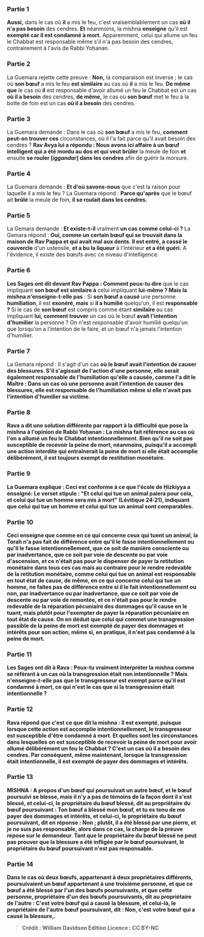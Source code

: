 
### Partie 1
<b>Aussi,</b> dans le cas où <b>il</b> a mis le feu, c'est vraisemblablement un cas <b>où il n'a pas besoin</b> des cendres. <b>Et</b> néanmoins, la mishna <b>enseigne</b> qu'il est <b>exempté car il est condamné à mort.</b> Apparemment, celui qui allume un feu le Chabbat est responsable même s'il n'a pas besoin des cendres, contrairement à l'avis de Rabbi Yoḥanan.

### Partie 2
La Guemara rejette cette preuve : <b>Non,</b> la comparaison est inverse ; le cas où <b>son bœuf</b> a mis le feu <b>est similaire</b> au cas où <b>il</b> a mis le feu. <b>De même que</b> le cas où <b>il</b> est responsable d'avoir allumé un feu le Chabbat est un cas <b>où il a besoin</b> des cendres, <b>de même,</b> le cas où <b>son bœuf</b> met le feu à la botte de foin est un cas <b>où il a besoin</b> des cendres.

### Partie 3
La Guemara demande : Dans le cas où <b>son bœuf</b> a mis le feu, <b>comment peut-on trouver ces</b> circonstances, où il l'a fait parce qu'il avait besoin des cendres ? <b>Rav Avya lui a répondu : Nous avons ici affaire à un bœuf intelligent qui a été mordu au dos et qui veut brûler</b> la meule de foin <b>et</b> ensuite <b>se rouler [<i>iggandar</i>] dans les cendres</b> afin de guérir la morsure.

### Partie 4
La Guemara demande : <b>Et d'où savons-nous</b> que c'est la raison pour laquelle il a mis le feu ? La Guemara répond : <b>Parce qu'après</b> que le bœuf ait <b>brûlé</b> la meule de foin, <b>il se roulait dans les cendres.</b>

### Partie 5
La Gemara demande : <b>Et existe-t-il</b> vraiment <b>un cas comme celui-ci ?</b> La Gemara répond : <b>Oui, comme un certain bœuf qui se trouvait dans la maison de Rav Pappa et qui avait mal aux dents. Il est entré, a cassé le couvercle</b> d'un ustensile, <b>et a bu la liqueur</b> à l'intérieur <b>et a été guéri.</b> A l'évidence, il existe des bœufs avec ce niveau d'intelligence.

### Partie 6
<b>Les Sages ont dit devant Rav Pappa : Comment peux-tu dire</b> que le cas impliquant <b>son bœuf est similaire à</b> celui impliquant <b>lui-même ? Mais la mishna n'enseigne-t-elle pas</b> : Si <b>son bœuf a causé</b> une personne <b>humiliation</b>, il est <b>exonéré, mais</b> si <b>il a humilié</b> quelqu'un, il est <b>responsable ? </b> Si le cas de <b>son bœuf</b> est compris comme étant <b>similaire</b> au cas impliquant <b>lui, comment trouver</b> un cas où le bœuf <b>avait l'intention d'humilier</b> la personne ? On n'est responsable d'avoir humilié quelqu'un que lorsqu'on a l'intention de le faire, et un bœuf n'a jamais l'intention d'humilier.

### Partie 7
La Gemara répond : Il s'agit d'un cas <b>où le bœuf <b>avait l'intention de causer des blessures.</b> S'il s'agissait de l'action d'une personne, elle serait également responsable de l'humiliation qu'elle a causée, <b>comme l'a dit le Maître :</b> Dans un cas où <b>une personne avait l'intention de causer des blessures,</b> elle est responsable de l'humiliation <b>même si elle n'avait pas l'intention d'humilier</b> sa victime.

### Partie 8
<b>Rava a dit</b> une solution différente par rapport à la difficulté que pose la mishna à l'opinion de Rabbi Yoḥanan : <b>La mishna</b> fait référence <b>au</b> cas où l'on a allumé un feu le Chabbat <b>intentionnellement.</b> Bien qu'il ne soit pas susceptible de recevoir la peine de mort, néanmoins, puisqu'il a accompli une action interdite qui entraînerait la peine de mort si elle était accomplie délibérément, il est toujours exempt de restitution monétaire.

### Partie 9
La Guemara explique : Ceci est <b>conforme à ce que l'école de Ḥizkiyya a enseigné:</b> Le verset stipule : "Et celui qui tue un animal paiera pour cela, et celui qui tue un homme sera mis à mort" (Lévitique 24:21), indiquant que <b>celui qui tue un homme et celui qui tue un animal</b> sont comparables.

### Partie 10
Ceci enseigne que <b>comme</b> en ce qui concerne <b>ceux qui tuent un animal,</b> la Torah <b>n'a pas fait de différence</b> entre <b>qu'il le fasse <b>intentionnellement ou qu'il</b> le fasse <b>intentionnellement, que ce soit de manière consciente ou par inadvertance, que ce soit par voie de descente ou par voie d'ascension,</b> et ce n'était pas <b>pour le dispenser de</b> payer la <b>retitution monétaire</b> dans tous ces cas mais <b>au contraire pour le rendre redevable</b> de la <b>retitution monétaire, </b> comme celui qui tue un animal est responsable en tout état de cause, <b>de même, en ce qui concerne celui qui tue un homme, ne faites pas de différence</b> entre <b>si</b> il le fait <b>intentionnellement ou non, par inadvertance ou par inadvertance, que ce soit par voie de descente ou par voie de remontée,</b> et ce n'était pas <b>pour le rendre redevable</b> de la <b>réparation pécuniaire</b> des dommages qu'il cause en le tuant, mais <b>plutôt pour l'exempter de</b> payer la <b>réparation pécuniaire</b> en tout état de cause. On en déduit que celui qui commet une transgression passible de la peine de mort est exempté de payer des dommages et intérêts pour son action, même si, en pratique, il n'est pas condamné à la peine de mort.

### Partie 11
<b>Les Sages ont dit à Rava : Peux-tu</b> vraiment <b>interpréter</b> la mishna comme se référant <b>à</b> un cas où la transgression était <b>non intentionnelle ? Mais n'enseigne-t-elle pas</b> que le transgresseur est exempt <b>parce qu'il est condamné à mort,</b> ce qui n'est le cas que si la transgression était intentionnelle ?

### Partie 12
Rava répond que <b>c'est</b> ce que dit la mishna <b>:</b> Il est exempté, <b>puisque</b> lorsque cette action est accomplie <b>intentionnellement,</b> le transgresseur est susceptible d'être <b>condamné à mort. Et quelles sont les circonstances</b> dans lesquelles on est susceptible de recevoir la peine de mort pour avoir allumé délibérément un feu le Chabbat ? C'est un cas <b>où il a besoin des cendres.</b> Par conséquent, même <b>maintenant, lorsque</b> la transgression était <b>intentionnelle, il est exempté</b> de payer des dommages et intérêts.

### Partie 13
<strong>MISHNA :</strong> A propos d'un <b>bœuf qui poursuivait un autre bœuf, et</b> le bœuf poursuivi <b>se blesse,</b> mais il n'y a pas de témoins de la façon dont il s'est blessé, et <b>celui-ci</b>, le propriétaire du bœuf blessé, <b>dit</b> au propriétaire du bœuf poursuivant : <b>Ton bœuf a blessé</b> mon bœuf, et tu es tenu de me payer des dommages et intérêts, <b>et celui-ci</b>, le propriétaire du bœuf poursuivant, <b>dit</b> en réponse : <b>Non ; plutôt, il a été blessé par une pierre,</b> et je ne suis pas responsable, alors dans ce cas, <b>la charge de la preuve repose sur le demandeur.</b> Tant que le propriétaire du bœuf blessé ne peut pas prouver que la blessure a été infligée par le bœuf poursuivant, le propriétaire du bœuf poursuivant n'est pas responsable.

### Partie 14
Dans le cas où <b>deux</b> bœufs, appartenant à deux propriétaires différents, <b>poursuivaient un</b> bœuf appartenant à une troisième personne, et que ce bœuf a été blessé par l'un des bœufs poursuivants, et que <b>cette</b> personne, propriétaire d'un des bœufs poursuivants, <b>dit</b> au propriétaire de l'autre : C'est <b>votre bœuf</b> qui a <b>causé la blessure, et celui-là</b>, le propriétaire de l'autre bœuf poursuivant, <b>dit :</b> Non, c'est <b>votre bœuf</b> qui a <b>causé la blessure,</b>.

>Crédit : William Davidson Edition
>Licence : CC BY-NC
